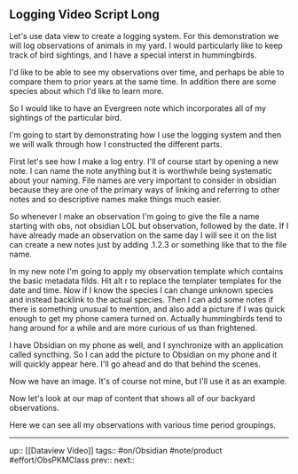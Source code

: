 ## Logging Video Script Long

Let's use data view to create a logging system. For this demonstration we will log observations of animals in my yard. I would particularly like to keep track of bird sightings, and I have a special interst in hummingbirds.

I'd like to be able to see my observations over time, and perhaps be able to compare them to prior years at the same time. In addition there are some species about which I'd like to learn more.

So I would like to have an Evergreen note which incorporates all of my sightings of the particular bird.

I'm going to start by demonstrating how I use the logging system and then we will walk through how I constructed the different parts.

First let's see how I make a log entry. I'll of course start by opening a new note. I can name the note anything but it is worthwhile being systematic about your naming. File names are very important to consider in obsidian because they are one of the primary ways of linking and referring to other notes and so descriptive names make things much easier.

So whenever I make an observation I'm going to give the file a name starting with obs, not obsidian LOL but observation, followed by the date. If I have already made an observation on the same day I will see it on the list can create a new notes just by adding .1.2.3 or something like that to the file name.

In my new note I'm going to apply my observation template which contains the basic metadata filds. Hit alt r to replace the templater templates for the date and time. Now if I know the species I can change unknown species and instead backlink to the actual species. Then I can add some notes if there is something unusual to mention, and also add a picture if I was quick enough to get my phone camera turned on. Actually hummingbirds tend to hang around for a while and are more curious of us than frightened.

I have Obsidian on my phone as well, and I synchronize with an application called syncthing. So I can add the picture to Obsidian on my phone and it will quickly appear here. I'll go ahead and do that behind the scenes.

Now we have an image. It's of course not mine, but I'll use it as an example.

Now let's look at our map of content that shows all of our backyard observations.

Here we can see all my observations with various time period groupings.



---
up:: [[Dataview Video]]
tags:: #on/Obsidian #note/product #effort/ObsPKMClass 
prev:: 
next:: 


